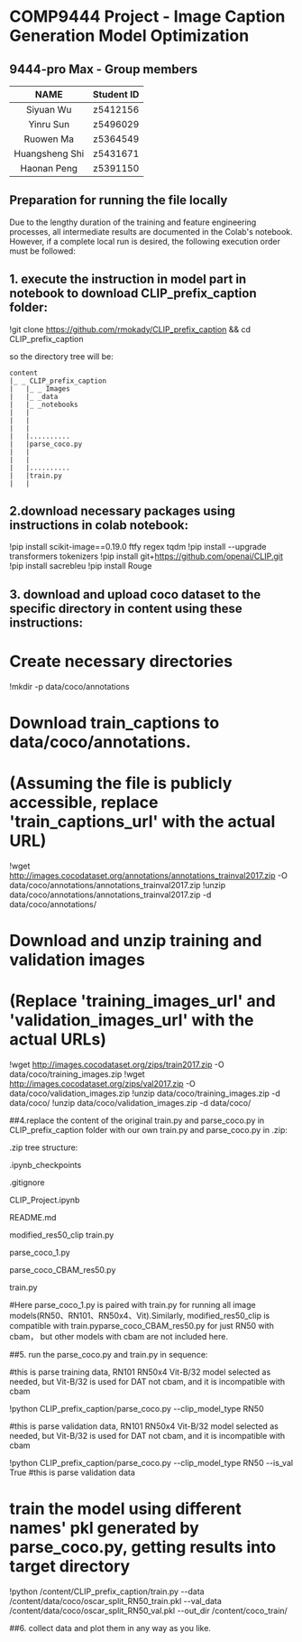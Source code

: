 # COMP9444 Project - Image Caption Generation Model Optimization

## 9444-pro Max - Group members

|      NAME      | Student ID |
|:--------------:|:----------:|
|  Siyuan Wu   |  z5412156 |
| Yinru Sun | z5496029 |
| Ruowen Ma | z5364549 |
| Huangsheng Shi | z5431671 |
| Haonan Peng |  z5391150 |


## Preparation for running the file locally
Due to the lengthy duration of the training and feature engineering processes, all intermediate 
results are documented in the Colab's notebook. However, if a complete local run is 
desired, the following execution order must be followed:


## 1. execute the instruction in model part in notebook to download CLIP_prefix_caption folder:
!git clone https://github.com/rmokady/CLIP_prefix_caption && cd CLIP_prefix_caption

so the directory tree will be:
```tree
content
|_ _ CLIP_prefix_caption
|	|_ _ Images
|	|_ _data
|	|_ _notebooks		
|	|	
|	|	
|	|	
|	|..........		
|	|parse_coco.py		
|	|	
|	|	
|	|..........	
|	|train.py	
|	|	
```

## 2.download necessary packages using instructions in colab notebook:
!pip install scikit-image==0.19.0 ftfy regex tqdm
!pip install --upgrade transformers tokenizers
!pip install git+https://github.com/openai/CLIP.git
!pip install sacrebleu
!pip install Rouge


## 3. download and upload coco dataset to the specific directory in content using these instructions:

# Create necessary directories
!mkdir -p data/coco/annotations

# Download train_captions to data/coco/annotations.
# (Assuming the file is publicly accessible, replace 'train_captions_url' with the actual URL)
!wget http://images.cocodataset.org/annotations/annotations_trainval2017.zip -O data/coco/annotations/annotations_trainval2017.zip
!unzip data/coco/annotations/annotations_trainval2017.zip -d data/coco/annotations/

# Download and unzip training and validation images
# (Replace 'training_images_url' and 'validation_images_url' with the actual URLs)
!wget http://images.cocodataset.org/zips/train2017.zip -O data/coco/training_images.zip
!wget http://images.cocodataset.org/zips/val2017.zip -O data/coco/validation_images.zip
!unzip data/coco/training_images.zip -d data/coco/
!unzip data/coco/validation_images.zip -d data/coco/


##4.replace the content of the original train.py and parse_coco.py in CLIP_prefix_caption folder with our own train.py and parse_coco.py in .zip:

.zip tree structure:

.ipynb_checkpoints

.gitignore

CLIP_Project.ipynb

README.md

modified_res50_clip train.py

parse_coco_1.py

parse_coco_CBAM_res50.py

train.py

#Here parse_coco_1.py is paired with train.py for running all image models(RN50、RN101、RN50x4、Vit).Similarly, modified_res50_clip is compatible with train.pyparse_coco_CBAM_res50.py for just RN50 with cbam， but other models with cbam are not included here.


##5. run the parse_coco.py and train.py in sequence:

#this is parse training data, RN101 RN50x4 Vit-B/32  model selected as needed, but Vit-B/32 is used for DAT not cbam, and it is incompatible with cbam

!python CLIP_prefix_caption/parse_coco.py --clip_model_type RN50   

#this is parse validation data, RN101 RN50x4 Vit-B/32  model selected as needed, but Vit-B/32 is used for DAT not cbam, and it is incompatible with cbam

!python CLIP_prefix_caption/parse_coco.py --clip_model_type RN50 --is_val True #this is parse validation data


# train the model using different names' pkl generated by parse_coco.py, getting results into target directory

!python /content/CLIP_prefix_caption/train.py --data /content/data/coco/oscar_split_RN50_train.pkl --val_data /content/data/coco/oscar_split_RN50_val.pkl --out_dir /content/coco_train/


##6. collect data and plot them in any way as you like.










